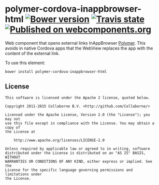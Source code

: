 polymer-cordova-inappbrowser-html [![Bower version](https://badge.fury.io/bo/polymer-cordova-inappbrowser-html.svg)](http://badge.fury.io/bo/polymer-cordova-inappbrowser-html) [![Travis state](https://travis-ci.org/Collaborne/polymer-cordova-inappbrowser-html.svg?branch=master)](https://travis-ci.org/Collaborne/polymer-cordova-inappbrowser-html) [![Published on webcomponents.org](https://img.shields.io/badge/webcomponents.org-published-blue.svg)](https://www.webcomponents.org/element/Collaborne/polymer-cordova-inappbrowser-html)
=========

Web component that opens external links InAppBrowser [Polymer](https://www.polymer-project.org). This avoids in native Cordova apps that the
WebView replaces the app with the content of the external link.

To use this element:

`bower install polymer-cordova-inappbrowser-html`


## License

    This software is licensed under the Apache 2 license, quoted below.

    Copyright 2011-2015 Collaborne B.V. <http://github.com/Collaborne/>

    Licensed under the Apache License, Version 2.0 (the "License"); you may not
    use this file except in compliance with the License. You may obtain a copy of
    the License at

        http://www.apache.org/licenses/LICENSE-2.0

    Unless required by applicable law or agreed to in writing, software
    distributed under the License is distributed on an "AS IS" BASIS, WITHOUT
    WARRANTIES OR CONDITIONS OF ANY KIND, either express or implied. See the
    License for the specific language governing permissions and limitations under
    the License.
    